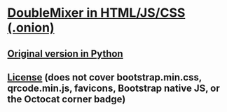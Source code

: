 # [DoubleMixer in HTML/JS/CSS](https://doublemixer.github.io) [(.onion)](http://doublemixwcfx4wadeuvuygpxej5jpu7uleesh3yptopnbj5kshnlrid.onion/)

## [Original version in Python](https://github.com/teran-mckinney/doublemixer-python)

## [License](LICENSE.txt) (does not cover bootstrap.min.css, qrcode.min.js, favicons, Bootstrap native JS, or the Octocat corner badge)
